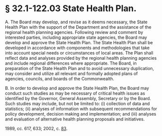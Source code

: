 # § 32.1-122.03 State Health Plan.

<p>A. The Board may develop, and revise as it deems necessary, the State Health Plan with the support of the Department and the assistance of the regional health planning agencies. Following review and comment by interested parties, including appropriate state agencies, the Board may develop and approve the State Health Plan. The State Health Plan shall be developed in accordance with components and methodologies that take into account special needs or circumstances of local areas. The Plan shall reflect data and analyses provided by the regional health planning agencies and include regional differences where appropriate. The Board, in preparation of the State Health Plan and to avoid unnecessary duplication, may consider and utilize all relevant and formally adopted plans of agencies, councils, and boards of the Commonwealth.</p><p>B. In order to develop and approve the State Health Plan, the Board may conduct such studies as may be necessary of critical health issues as identified by the Governor, General Assembly, Secretary or by the Board. Such studies may include, but not be limited to: (i) collection of data and statistics; (ii) analyses of information with subsequent recommendations for policy development, decision making and implementation; and (iii) analyses and evaluation of alternative health planning proposals and initiatives.</p><p>1989, cc. 617, 633; 2002, c. <a href='http://lis.virginia.gov/cgi-bin/legp604.exe?021+ful+CHAP0083'>83</a>.</p>
